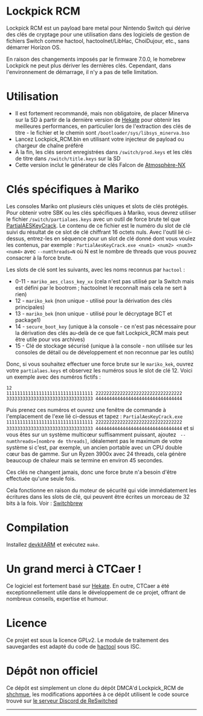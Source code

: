 **Lockpick RCM**
=
Lockpick RCM est un payload bare metal pour Nintendo Switch qui dérive des clés de cryptage pour une utilisation dans des logiciels de gestion de fichiers Switch comme hactool, hactoolnet/LibHac, ChoiDujour, etc., sans démarrer Horizon OS.

En raison des changements imposés par le firmware 7.0.0, le homebrew Lockpick ne peut plus dériver les dernières clés. Cependant, dans l'environnement de démarrage, il n'y a pas de telle limitation.

**Utilisation**
=
* Il est fortement recommandé, mais non obligatoire, de placer Minerva sur la SD à partir de la dernière version de [Hekate](https://github.com/CTCaer/hekate/releases) pour obtenir les meilleures performances, en particulier lors de l'extraction des clés de titre - le fichier et le chemin sont `/bootloader/sys/libsys_minerva.bso`
* Lancez Lockpick_RCM.bin en utilisant votre injecteur de payload ou chargeur de chaîne préféré
* À la fin, les clés seront enregistrées dans `/switch/prod.keys` et les clés de titre dans `/switch/title.keys` sur la SD
* Cette version inclut le générateur de clés Falcon de [Atmosphère-NX](https://github.com/Atmosphere-NX/Atmosphere)

**Clés spécifiques à Mariko**
=
Les consoles Mariko ont plusieurs clés uniques et slots de clés protégés. Pour obtenir votre SBK ou les clés spécifiques à Mariko, vous devrez utiliser le fichier `/switch/partialaes.keys` avec un outil de force brute tel que [PartialAESKeyCrack](https://files.sshnuke.net/PartialAesKeyCrack.zip). Le contenu de ce fichier est le numéro du slot de clé suivi du résultat de ce slot de clé chiffrant 16 octets nuls. Avec l'outil lié ci-dessus, entrez-les en séquence pour un slot de clé donné dont vous voulez les contenus, par exemple : `PartialAesKeyCrack.exe <num1> <num2> <num3> <num4>` avec `--numthreads=N` où N est le nombre de threads que vous pouvez consacrer à la force brute.

Les slots de clé sont les suivants, avec les noms reconnus par `hactool` :
* 0-11 - `mariko_aes_class_key_xx` (cela n'est pas utilisé par la Switch mais est défini par le bootrom ; hactoolnet le reconnaît mais cela ne sert à rien)
* 12 - `mariko_kek` (non unique - utilisé pour la dérivation des clés principales)
* 13 - `mariko_bek` (non unique - utilisé pour le décryptage BCT et package1)
* 14 - `secure_boot_key` (unique à la console - ce n'est pas nécessaire pour la dérivation des clés au-delà de ce que fait Lockpick_RCM mais peut être utile pour vos archives)
* 15 - Clé de stockage sécurisé (unique à la console - non utilisée sur les consoles de détail ou de développement et non reconnue par les outils)

Donc, si vous souhaitez effectuer une force brute sur le `mariko_kek`, ouvrez votre `partialaes.keys` et observez les numéros sous le slot de clé 12. Voici un exemple avec des numéros fictifs :
```
12
11111111111111111111111111111111 22222222222222222222222222222222 33333333333333333333333333333333 44444444444444444444444444444444
```
Puis prenez ces numéros et ouvrez une fenêtre de commande à l'emplacement de l'exe lié ci-dessus et tapez :
`PartialAesKeyCrack.exe 11111111111111111111111111111111 22222222222222222222222222222222 33333333333333333333333333333333 44444444444444444444444444444444` et si vous êtes sur un système multicœur suffisamment puissant, ajoutez ` --numthreads=[nombre de threads]`, idéalement pas le maximum de votre système si c'est, par exemple, un ancien portable avec un CPU double cœur bas de gamme. Sur un Ryzen 3900x avec 24 threads, cela génère beaucoup de chaleur mais se termine en environ 45 secondes.

Ces clés ne changent jamais, donc une force brute n'a besoin d'être effectuée qu'une seule fois.

Cela fonctionne en raison du moteur de sécurité qui vide immédiatement les écritures dans les slots de clé, qui peuvent être écrites un morceau de 32 bits à la fois. Voir : [Switchbrew](https://switchbrew.org/wiki/Switch_System_Flaws#Hardware)

**Compilation**
=
Installez [devkitARM](https://devkitpro.org/) et exécutez `make`.

**Un grand merci à CTCaer !**
=
Ce logiciel est fortement basé sur [Hekate](https://github.com/CTCaer/hekate). En outre, CTCaer a été exceptionnellement utile dans le développement de ce projet, offrant de nombreux conseils, expertise et humour.

**Licence**
=
Ce projet est sous la licence GPLv2. Le module de traitement des sauvegardes est adapté du code de [hactool](https://github.com/SciresM/hactool) sous ISC.

**Dépôt non officiel**
=
Ce dépôt est simplement un clone du dépôt DMCA'd Lockpick_RCM de [shchmue](https://github.com/shchmue), les modifications apportées à ce dépôt utilisent le code source trouvé sur [le serveur Discord de ReSwitched](https://reswitched.github.io/discord/)

---
